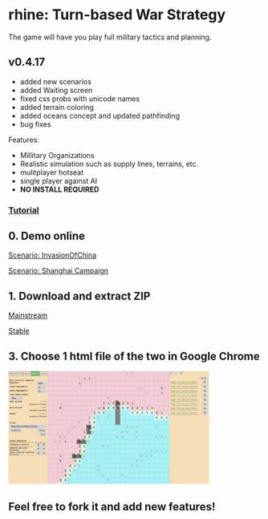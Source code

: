 # rhine: Turn-based War Strategy

The game will have you play full military tactics and planning.

## v0.4.17
* added new scenarios
* added Waiting screen
* fixed css probs with unicode names
* added terrain coloring
* added oceans concept and updated pathfinding
* bug fixes

Features:
* Millitary Organizations
* Realistic simulation such as supply lines, terrains, etc.
* mulitplayer hotseat
* single player against AI
* **NO INSTALL REQUIRED**

### [Tutorial](https://github.com/SitanHuang/rhine/wiki)

## 0. Demo online
[Scenario: InvasionOfChina](https://github.com/SitanHuang/rhine/blob/master/Play%20Scenario%20-%20Japanese%20Invasion%20of%20China.html)

[Scenario: Shanghai Campaign](https://github.com/SitanHuang/rhine/blob/master/Play%20Scenario%20-%20Communist%20Takeover%20In%20Nanjing.html)
## 1. Download and extract ZIP
[Mainstream](https://github.com/SitanHuang/rhine/archive/master.zip)

[Stable](https://github.com/SitanHuang/rhine/releases/download/v0.9/rhine-0.9.zip)
## 3. Choose 1 html file of the two in Google Chrome

<img src="https://raw.githubusercontent.com/SitanHuang/rhine/master/gui/Screenshot%20from%202018-04-09%2017-17-34.png" width="400">

## Feel free to fork it and add new features!
